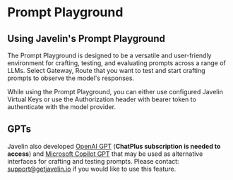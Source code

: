 # Prompt Playground

## Using Javelin's Prompt Playground
The Prompt Playground is designed to be a versatile and user-friendly environment for crafting, testing, and evaluating prompts across a range of LLMs. Select Gateway, Route that you want to test and start crafting prompts to observe the model's responses. 

While using the Prompt Playground, you can either use configured Javelin Virtual Keys or use the Authorization header with bearer token to authenticate with the model provider. 

## GPTs
Javelin also developed [OpenAI GPT](https://chat.openai.com/g/g-7kq4uSfJ4-javelin) (**ChatPlus subscription is needed to access**) and [Microsoft Copilot GPT](https://copilot.microsoft.com?gptId=f9edf9b0a9ca40a99ebce0a83822756e) that may be used as alternative interfaces for crafting and testing prompts. Please contact: support@getjavelin.io if you would like to use this feature.